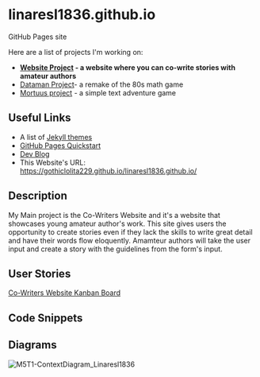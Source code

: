 # linaresl1836.github.io
GitHub Pages site


Here are a list of projects I'm working on:
<ul>
  
  <li><strong><a href="https://github.com/GothicLolita229/Story-Co-Writing">Website Project</a> - a website where you can co-write stories with amateur authors</strong></li>

  <li><a href="https://github.com/GothicLolita229/CTS285-Dataman">Dataman Project</a>- a remake of the 80s math game</li>
  
  <li><a href="https://github.com/GothicLolita229/CSC-253-Mortuus" target="_blank">Mortuus project</a> - a simple text adventure game</li>

</ul>

## Useful Links

- A list of [Jekyll themes](https://pages.github.com/themes/)
- [GitHub Pages Quickstart](https://pages.github.com)
- [Dev Blog](https://linaresl1836.github.io/dev-blog)
- This Website's URL: https://gothiclolita229.github.io/linaresl1836.github.io/

## Description
My Main project is the Co-Writers Website and it's a website that showcases young amateur author's work. This site gives users the opportunity to create stories even if they lack the skills to write great detail and have their words flow eloquently.
Amamteur authors will take the user input and create a story with the guidelines from the form's input.

## User Stories
[Co-Writers Website Kanban Board](https://github.com/users/GothicLolita229/projects/5)

## Code Snippets



## Diagrams

![M5T1-ContextDiagram_Linaresl1836](https://user-images.githubusercontent.com/90853197/205704427-895e08f7-0159-4684-8da7-d9aef27b8dec.png)
